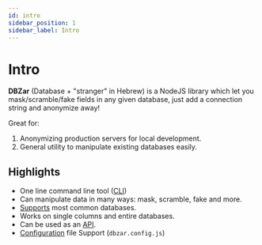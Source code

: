```yaml
---
id: intro
sidebar_position: 1
sidebar_label: Intro
---
```


# Intro

**DBZar** (Database + "stranger" in Hebrew) is a NodeJS library which let you mask/scramble/fake fields in any given database, just add a connection string and anonymize away!

Great for:

1. Anonymizing production servers for local development.
2. General utility to manipulate existing databases easily.

## Highlights

- One line command line tool ([CLI](/docs/cli))
- Can manipulate data in many ways: mask, scramble, fake and more.
- [Supports](/docs/supported_dbs) most common databases.
- Works on single columns and entire databases.
- Can be used as an [API](/docs/api).
- [Configuration](/docs/config) file Support (`dbzar.config.js`)
